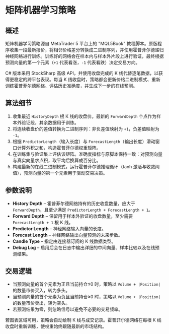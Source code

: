 # 矩阵机器学习策略

## 概述
矩阵机器学习策略源自 MetaTrader 5 平台上的 "MQL5Book" 教程脚本。原版程序收集一段最新报价，将相邻价格差分转换成二进制序列，并使用霍普菲尔德递归神经网络进行训练。训练好的网络会在样本内与样本外片段上进行验证，最终根据预测向量的第一个元素（`+1` 代表看涨，`-1` 代表看跌）决定交易方向。

C# 版本采用 StockSharp 高级 API，并使用收盘完成的 K 线代替逐笔数据，以获得更稳定的跨平台表现。每当 K 线收盘时，策略都会更新价格二进制模式、重新训练霍普菲尔德网络、评估历史准确度，并生成下一步的在线预测。

## 算法细节
1. 收集最近 `HistoryDepth` 根 K 线的收盘价。最新的 `ForwardDepth` 个点作为样本外验证段，其余数据用于训练。
2. 将连续收盘价的差值转换为二进制序列：非负差值映射为 `+1`，负差值映射为 `-1`。
3. 根据 `PredictorLength`（输入长度）与 `ForecastLength`（输出长度）滑动窗口计算外积之和，构造霍普菲尔德权重矩阵。
4. 在训练集与验证集上评估该矩阵。准确度指标与原脚本保持一致：对预测向量与真实向量求点积，取平均后换算成百分比。
5. 构建最新的在线二进制模式，运行霍普菲尔德推理循环（tanh 激活与收敛阈值），预测向量的第一个元素用于驱动交易决策。

## 参数说明
- **History Depth** – 霍普菲尔德网络持有的历史收盘数量，应大于 `ForwardDepth`，且至少满足 `PredictorLength + ForecastLength + 1`。
- **Forward Depth** – 保留用于样本外验证的收盘数量，至少需要 `ForecastLength + 1` 根 K 线。
- **Predictor Length** – 神经网络输入向量的长度。
- **Forecast Length** – 神经网络输出向量预测的未来步数。
- **Candle Type** – 指定由连接器订阅的 K 线数据类型。
- **Debug Log** – 启用后会在日志中输出详细的中间向量、样本比较以及在线预测结果。

## 交易逻辑
- 当预测向量的首个元素为正且当前持仓≤0 时，策略以 `Volume + |Position|` 的数量市价买入，转为多头。
- 当预测向量的首个元素为负且当前持仓≥0 时，策略以 `Volume + |Position|` 的数量市价卖出，转为空头。
- 若预测结果为零，则忽略信号以避免不必要的交易频率。

若图表区域可用，策略会自动绘制 K 线与成交记录。霍普菲尔德网络在每根 K 线收盘时重新训练，使权重始终跟随最新的市场结构。
